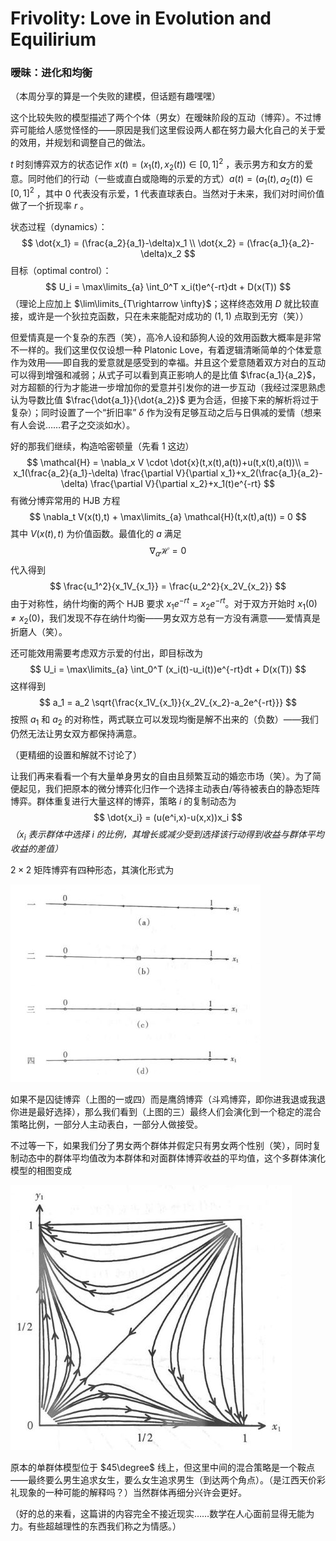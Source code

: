 # Frivolity: Love in Evolution and Equilirium

### 暧昧：进化和均衡

（本周分享的算是一个失败的建模，但话题有趣嘿嘿）

这个比较失败的模型描述了两个个体（男女）在暧昧阶段的互动（博弈）。不过博弈可能给人感觉怪怪的——原因是我们这里假设两人都在努力最大化自己的关于爱的效用，并规划和调整自己的做法。

$t$ 时刻博弈双方的状态记作 $x(t)=(x_1(t), x_2(t)) \in [0,1]^2$ ，表示男方和女方的爱意。同时他们的行动（一些或直白或隐晦的示爱的方式）$a(t)=(a_1(t), a_2(t)) \in [0,1]^2$ ，其中 $0$ 代表没有示爱，$1$ 代表直球表白。当然对于未来，我们对时间价值做了一个折现率 $r$ 。

状态过程（dynamics）：
$$
\dot{x_1} = (\frac{a_2}{a_1}-\delta)x_1 \\
\dot{x_2} = (\frac{a_1}{a_2}-\delta)x_2
$$
目标（optimal control）：
$$
U_i = \max\limits_{a} \int_0^T x_i(t)e^{-rt}dt + D(x(T))
$$
（理论上应加上 $\lim\limits_{T\rightarrow \infty}$；这样终态效用 $D$ 就比较直接，或许是一个狄拉克函数，只在未来能配对成功的 $(1,1)$ 点取到无穷（笑））

但爱情真是一个复杂的东西（笑），高冷人设和舔狗人设的效用函数大概率是非常不一样的。我们这里仅仅设想一种 Platonic Love，有着逻辑清晰简单的个体爱意作为效用——即自我的爱意就是感受到的幸福。并且这个爱意随着双方对白的互动可以得到增强和减弱；从式子可以看到真正影响人的是比值 $\frac{a_1}{a_2}$，对方超额的行为才能进一步增加你的爱意并引发你的进一步互动（我经过深思熟虑认为导数比值 $\frac{\dot{a_1}}{\dot{a_2}}$ 更为合适，但接下来的解析将过于复杂）；同时设置了一个“折旧率” $\delta$ 作为没有足够互动之后与日俱减的爱情（想来有人会说……君子之交淡如水）。

好的那我们继续，构造哈密顿量（先看 $1$ 这边）
$$
\mathcal{H} = \nabla_x V \cdot \dot{x}(t,x(t),a(t))+u(t,x(t),a(t))\\
= x_1(\frac{a_2}{a_1}-\delta) \frac{\partial V}{\partial x_1}+x_2(\frac{a_1}{a_2}-\delta) \frac{\partial V}{\partial x_2}+x_1(t)e^{-rt}
$$
有微分博弈常用的 HJB 方程
$$
\nabla_t V(x(t),t) + \max\limits_{a} \mathcal{H}(t,x(t),a(t)) = 0
$$
其中 $V(x(t),t)$ 为价值函数。最值化的 $a$ 满足
$$
\nabla_a \mathcal{H} = 0
$$
代入得到
$$
\frac{u_1^2}{x_1V_{x_1}} = \frac{u_2^2}{x_2V_{x_2}}
$$
由于对称性，纳什均衡的两个 HJB 要求 $x_1 e^{-rt} = x_2 e^{-rt}$。对于双方开始时 $x_1(0) \neq x_2(0)$，我们发现不存在纳什均衡——男女双方总有一方没有满意——爱情真是折磨人（笑）。

还可能效用需要考虑双方示爱的付出，即目标改为
$$
U_i = \max\limits_{a} \int_0^T (x_i(t)-u_i(t))e^{-rt}dt + D(x(T))
$$
这样得到
$$
a_1 = a_2 \sqrt{\frac{x_1V_{x_1}}{x_2V_{x_2}-a_2e^{-rt}}}
$$
按照 $a_1$ 和 $a_2$ 的对称性，两式联立可以发现均衡是解不出来的（负数）——我们仍然无法让男女双方都保持满意。

（更精细的设置和解就不讨论了）

让我们再来看看一个有大量单身男女的自由且频繁互动的婚恋市场（笑）。为了简便起见，我们把原本的微分博弈化归作一个选择主动表白/等待被表白的静态矩阵博弈。群体重复进行大量这样的博弈，策略 $i$ 的复制动态为
$$
\dot{x_i} = (u(e^i,x)-u(x,x))x_i
$$
*（$x_i$ 表示群体中选择 $i$ 的比例，其增长或减少受到选择该行动得到收益与群体平均收益的差值）*

$2\times 2$ 矩阵博弈有四种形态，其演化形式为

![](./graph/23.11.3.jpg)

如果不是囚徒博弈（上图的一或四）而是鹰鸽博弈（斗鸡博弈，即你进我退或我退你进是最好选择），那么我们看到（上图的三）最终人们会演化到一个稳定的混合策略比例，一部分人主动表白，一部分人做接受。

不过等一下，如果我们分了男女两个群体并假定只有男女两个性别（笑），同时复制动态中的群体平均值改为本群体和对面群体博弈收益的平均值，这个多群体演化模型的相图变成

![](./graph/23.11.3(2).jpg)

原本的单群体模型位于 $45\degree$ 线上，但这里中间的混合策略是一个鞍点——最终要么男生追求女生，要么女生追求男生（到达两个角点）。（是江西天价彩礼现象的一种可能的解释吗？）当然群体再细分兴许会更好。

（好的总的来看，这篇讲的内容完全不接近现实……数学在人心面前显得无能为力。有些超越理性的东西我们称之为情感。）

